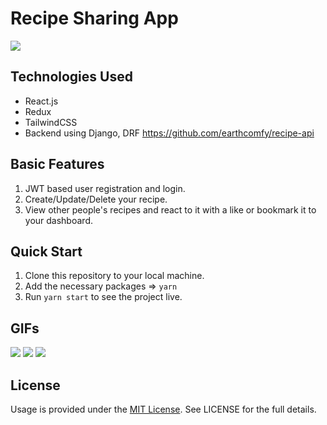 # Recipe Sharing App

<img src = "https://user-images.githubusercontent.com/66206865/149466420-5a3ad850-80f4-44f3-bf31-929a57d6f793.png" />


## Technologies Used
- React.js
- Redux
- TailwindCSS
- Backend using Django, DRF https://github.com/earthcomfy/recipe-api

## Basic Features

1. JWT based user registration and login.
2. Create/Update/Delete your recipe.
3. View other people's recipes and react to it with a like or bookmark it to your dashboard.

## Quick Start

1. Clone this repository to your local machine.
2. Add the necessary packages => `yarn`
3. Run `yarn start` to see the project live.

## GIFs
<img src = "https://user-images.githubusercontent.com/66206865/149467240-b37a4f63-293c-4e94-bc0a-b231707b0802.gif" />
<img src = "https://user-images.githubusercontent.com/66206865/149466498-14ab3176-1abe-497f-af3c-d31663838874.gif" />
<img src = "https://user-images.githubusercontent.com/66206865/149466513-57b32988-e6dd-4445-af9d-7099b0cab093.gif" />

## License

Usage is provided under the [MIT License](http://opensource.org/licenses/mit-license.php). See LICENSE for the full details.
